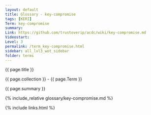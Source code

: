 ```yaml
---
layout: default
title: Glossary - key-compromise
tags: [KERI]
Term: key-compromise
summary: 
Link: https://github.com/trustoverip/acdc/wiki/key-compromise.md
Videostart: 
Level: 3
permalink: /term_key-compromise.html
sidebar: all_lvl3_wot_sidebar
folder: terms
---
```


{{ page.title }}

{{ page.collection }} - {{ page.Term }}

   {{ page.summary }}

{% include_relative glossary/key-compromise.md %}

 {% include links.html %} 
